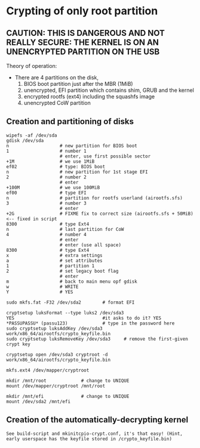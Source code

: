 # Crypting of only root partition

## CAUTION: THIS IS DANGEROUS AND NOT REALLY SECURE: THE KERNEL IS ON AN UNENCRYPTED PARTITION ON THE USB

Theory of operation:

- There are 4 partitions on the disk,
	1. BIOS boot partition just after the MBR (1MiB)
	2. unencrypted, EFI partition which contains shim, GRUB and the kernel
	3. encrypted rootfs (ext4) including the squashfs image
	4. unencrypted CoW partition


## Creation and partitioning of disks
```
wipefs -af /dev/sda
gdisk /dev/sda
n					# new partition for BIOS boot
1					# number 1
					# enter, use first possible sector
+1M					# we use 1MiB
ef02				# type: BIOS boot
n 					# new partition for 1st stage EFI
2 					# number 2
					# enter
+100M 				# we use 100MiB
ef00 				# type EFI
n 					# partition for rootfs userland (airootfs.sfs)
3 					# number 3
					# enter
+2G					# FIXME fix to correct size (airootfs.sfs + 50MiB) <-- fixed in script
8300 				# type Ext4
n 					# last partition for CoW
4 					# number 4
					# enter
					# enter	(use all space)
8300 				# type Ext4
x 					# extra settings
a 					# set attributes
1 					# partition 1
2 					# set legacy boot flag
					# enter
m 					# back to main menu opf gdisk
w 					# WRITE
Y					# YES

sudo mkfs.fat -F32 /dev/sda2 		# format EFI

cryptsetup luksFormat --type luks2 /dev/sda3
YES									#it asks to do it? YES
*PASSUPASSU* (passu123)				# type in the password here
sudo cryptsetup luksAddKey /dev/sda3 work/x86_64/airootfs/crypto_keyfile.bin
sudo cryptsetup luksRemoveKey /dev/sda3		# remove the first-given crypt key

cryptsetup open /dev/sda3 cryptroot	-d work/x86_64/airootfs/crypto_keyfile.bin

mkfs.ext4 /dev/mapper/cryptroot

mkdir /mnt/root				# change to UNIQUE
mount /dev/mapper/cryptroot /mnt/root

mkdir /mnt/efi				# change to UNIQUE
mount /dev/sda2 /mnt/efi

```

## Creation of the automatically-decrypting kernel

```
See build-script and mkinitcpio-crypt.conf, it's that easy! (Hint, early userspace has the keyfile stored in /crypto_keyfile.bin)
```
